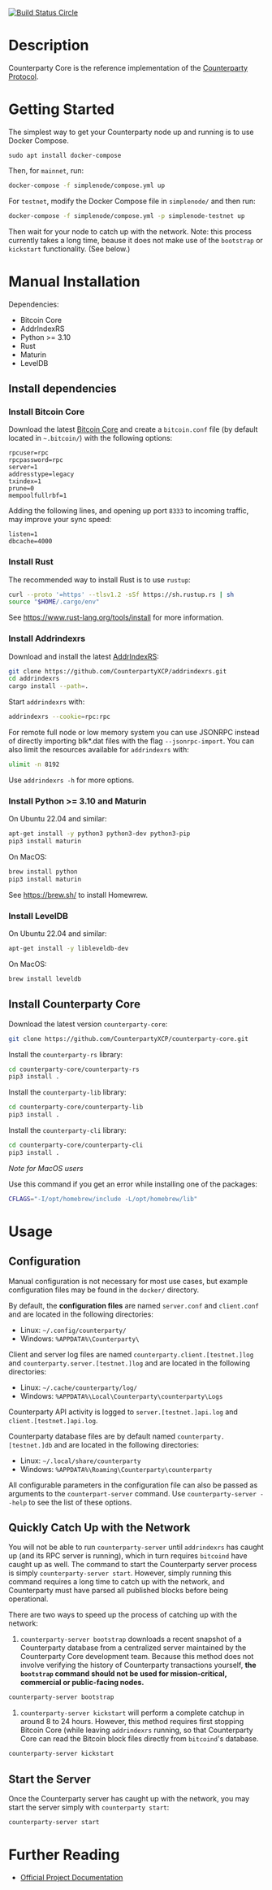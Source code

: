 [![Build Status Circle](https://circleci.com/gh/CounterpartyXCP/counterparty-core.svg?&style=shield)](https://circleci.com/gh/CounterpartyXCP/counterparty-core)


# Description
Counterparty Core is the reference implementation of the [Counterparty Protocol](https://counterparty.io).


# Getting Started

The simplest way to get your Counterparty node up and running is to use Docker Compose.

```
sudo apt install docker-compose
```

Then, for `mainnet`, run:

```bash
docker-compose -f simplenode/compose.yml up
```

For `testnet`, modify the Docker Compose file in `simplenode/` and then run:
```bash
docker-compose -f simplenode/compose.yml -p simplenode-testnet up
```

Then wait for your node to catch up with the network. Note: this process currently takes a long time, beause it does not make use of the `bootstrap` or `kickstart` functionality. (See below.)


# Manual Installation

Dependencies:

- Bitcoin Core
- AddrIndexRS
- Python >= 3.10
- Rust
- Maturin
- LevelDB

## Install dependencies

### Install Bitcoin Core

Download the latest [Bitcoin Core](https://github.com/bitcoin/bitcoin/releases) and create
a `bitcoin.conf` file (by default located in `~.bitcoin/`) with the following options:

```
rpcuser=rpc
rpcpassword=rpc
server=1
addresstype=legacy
txindex=1
prune=0
mempoolfullrbf=1
```

Adding the following lines, and opening up port `8333` to incoming traffic, may improve your sync speed:

```
listen=1
dbcache=4000
```

### Install Rust

The recommended way to install Rust is to use `rustup`:

```bash
curl --proto '=https' --tlsv1.2 -sSf https://sh.rustup.rs | sh
source "$HOME/.cargo/env"
```

See https://www.rust-lang.org/tools/install for more information.


### Install Addrindexrs

Download and install the latest [AddrIndexRS](https://github.com/CounterpartyXCP/addrindexrs):

```bash
git clone https://github.com/CounterpartyXCP/addrindexrs.git
cd addrindexrs
cargo install --path=.
```

Start `addrindexrs` with:

```bash
addrindexrs --cookie=rpc:rpc
```

For remote full node or low memory system you can use JSONRPC instead of directly importing blk*.dat files with the flag `--jsonrpc-import`.
You can also limit the resources available for `addrindexrs` with:

```bash
ulimit -n 8192
```

Use `addrindexrs -h` for more options.

### Install Python >= 3.10 and Maturin

On Ubuntu 22.04 and similar:

```bash
apt-get install -y python3 python3-dev python3-pip
pip3 install maturin
```

On MacOS:

```bash
brew install python
pip3 install maturin
```

See https://brew.sh/ to install Homewrew.


### Install LevelDB

On Ubuntu 22.04 and similar:

```bash
apt-get install -y libleveldb-dev
```

On MacOS:

```bash
brew install leveldb
```

## Install Counterparty Core

Download the latest version `counterparty-core`:

```bash
git clone https://github.com/CounterpartyXCP/counterparty-core.git
```

Install the `counterparty-rs` library:

```bash
cd counterparty-core/counterparty-rs
pip3 install .
```

Install the `counterparty-lib` library:

```bash
cd counterparty-core/counterparty-lib
pip3 install .
```

Install the `counterparty-cli` library:

```bash
cd counterparty-core/counterparty-cli
pip3 install .
```

*Note for MacOS users*

Use this command if you get an error while installing one of the packages:

```bash
CFLAGS="-I/opt/homebrew/include -L/opt/homebrew/lib"
```

# Usage

## Configuration

Manual configuration is not necessary for most use cases, but example configuration files may be found in the `docker/` directory.

By default, the **configuration files** are named `server.conf` and `client.conf` and are located in the following directories:

* Linux: `~/.config/counterparty/`
* Windows: `%APPDATA%\Counterparty\`

Client and server log files are named `counterparty.client.[testnet.]log` and `counterparty.server.[testnet.]log` and are located in the following directories:

* Linux: `~/.cache/counterparty/log/`
* Windows: `%APPDATA%\Local\Counterparty\counterparty\Logs`

Counterparty API activity is logged to `server.[testnet.]api.log` and `client.[testnet.]api.log`.

Counterparty database files are by default named `counterparty.[testnet.]db` and are located in the following directories:

* Linux: `~/.local/share/counterparty`
* Windows: `%APPDATA%\Roaming\Counterparty\counterparty`

All configurable parameters in the configuration file can also be passed as arguments to the `counterpart-server` command. Use `counterparty-server --help` to see the list of these options.

## Quickly Catch Up with the Network

You will not be able to run `counterparty-server` until `addrindexrs` has caught up (and its RPC server is running), which in turn requires `bitcoind` have caught up as well. The command to start the Counterparty server process is simply `counterparty-server start`. However, simply running this command requires a long time to catch up with the network, and Counterparty must have parsed all published blocks before being operational.

There are two ways to speed up the process of catching up with the network:

1. `counterparty-server bootstrap` downloads a recent snapshot of a Counterparty database from a centralized server maintained by the Counterparty Core development team. Because this method does not involve verifying the history of Counterparty transactions yourself, **the `bootstrap` command should not be used for mission-critical, commercial or public-facing nodes.**

```bash
counterparty-server bootstrap
```

1. `counterparty-server kickstart` will perform a complete catchup in around 8 to 24 hours. However, this method requires first stopping Bitcoin Core (while leaving `addrindexrs` running, so that Counterparty Core can read the Bitcoin block files directly from `bitcoind`'s database.

```bash
counterparty-server kickstart
```


## Start the Server

Once the Counterparty server has caught up with the network, you may start the server simply with `counterparty start`:

```bash
counterparty-server start
```

# Further Reading

* [Official Project Documentation](http://counterparty.io/docs/)

